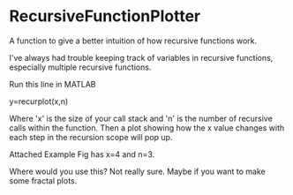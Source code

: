 # RecursiveFunctionPlotter
A function to give a better intuition of how recursive functions work.

I've always had trouble keeping track of variables in recursive functions, especially multiple recursive functions.

Run this line in MATLAB

y=recurplot(x,n)

Where 'x' is the size of your call stack
and 
'n' is the number of recursive calls within the function.
Then a plot showing how the x value changes with each step in the recursion scope will pop up.

Attached Example Fig has x=4 and n=3.


Where would you use this?
Not really sure. Maybe if you want to make some fractal plots.

